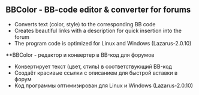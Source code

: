 BBColor - BB-code editor & converter for forums
---
- Converts text (color, style) to the corresponding BB code
- Creates beautiful links with a description for quick insertion into the forum
- The program code is optimized for Linux and Windows (Lazarus-2.0.10)

**BBColor - редактор и конвертер в BB-код для форумов

- Конвертирует текст (цвет, стиль) в соответствующий BB-код
- Создаёт красивые ссылки с описанием для быстрой вставки в форум
- Код программы оптимизирован для Linux и Windows (Lazarus-2.0.10)





